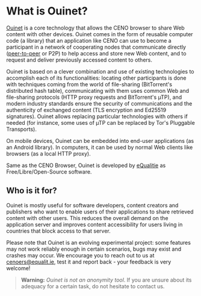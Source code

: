# What is Ouinet?

[Ouinet][] is a core technology that allows the CENO browser to share Web content with other devices.  Ouinet comes in the form of reusable computer code (a library) that an application like CENO can use to become a participant in a network of cooperating nodes that communicate directly ([peer-to-peer][P2P] or P2P) to help access and store new Web content, and to request and deliver previously accessed content to others.

[Ouinet]: https://github.com/equalitie/ouinet/
[P2P]: https://en.wikipedia.org/wiki/Peer-to-peer

Ouinet is based on a clever combination and use of existing technologies to accomplish each of its functionalities: locating other participants is done with techniques coming from the world of file-sharing (BitTorrent's distributed hash table), communicating with them uses common Web and file-sharing protocols (HTTP proxy requests and BitTorrent's µTP), and modern industry standards ensure the security of communications and the authenticity of exchanged content (TLS encryption and Ed25519 signatures).  Ouinet allows replacing particular technologies with others if needed (for instance, some uses of µTP can be replaced by Tor's Pluggable Transports).

On mobile devices, Ouinet can be embedded into end-user applications (as an Android library).  In computers, it can be used by normal Web clients like browsers (as a local HTTP proxy).

Same as the CENO Browser, Ouinet is developed by [eQualitie][] as Free/Libre/Open-Source software.

[eQualitie]: https://equalit.ie/

## Who is it for?

Ouinet is mostly useful for software developers, content creators and publishers who want to enable users of their applications to share retrieved content with other users.  This reduces the overall demand on the application server and improves content accessibility for users living in countries that block access to that server.

Please note that Ouinet is an evolving experimental project: some features may not work reliably enough in certain scenarios, bugs may exist and crashes may occur.  We encourage you to reach out to us at <cenoers@equalit.ie>, test it and report back - your feedback is very welcome!

> **Warning:** *Ouinet is not an anonymity tool*.  If you are unsure about its adequacy for a certain task, do not hesitate to contact us.
